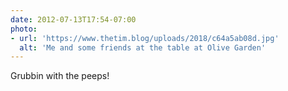 ```yaml
---
date: 2012-07-13T17:54-07:00
photo:
- url: 'https://www.thetim.blog/uploads/2018/c64a5ab08d.jpg'
  alt: 'Me and some friends at the table at Olive Garden'
---
```

Grubbin with the peeps!
